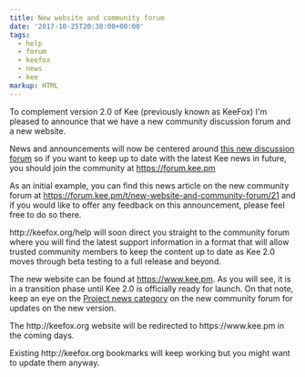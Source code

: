 ```yaml
---
title: New website and community forum
date: '2017-10-25T20:30:00+00:00'
tags:
  - help
  - forum
  - keefox
  - news
  - kee
markup: HTML
---
```

<p>To complement version 2.0 of Kee (previously known as KeeFox) I'm pleased to announce that we have a new community discussion forum and a new website.</p>

<p>News and announcements will now be centered around <a href="https://forum.kee.pm">this new discussion forum</a> so if you want to keep up to date with the latest Kee news in future, you should join the community at <a href="https://forum.kee.pm">https://forum.kee.pm</a></p>

<p>As an initial example, you can find this news article on the new community forum at <a href="https://forum.kee.pm/t/new-website-and-community-forum/21">https://forum.kee.pm/t/new-website-and-community-forum/21</a> and if you would like to offer any feedback on this announcement, please feel free to do so there.</p>

<p>http://keefox.org/help will soon direct you straight to the community forum where you will find the latest support information in a format that will allow trusted community members to keep the content up to date as Kee 2.0 moves through beta testing to a full release and beyond.</p>

<p>The new website can be found at <a href="https://www.kee.pm">https://www.kee.pm</a>. As you will see, it is in a transition phase until Kee 2.0 is officially ready for launch. On that note, keep an eye on the <a href="https://forum.kee.pm/c/project-news">Project news category</a> on the new community forum for updates on the new version.</p>

<p>The http://keefox.org website will be redirected to https://www.kee.pm in the coming days.</p>

<p>Existing http://keefox.org bookmarks will keep working but you might want to update them anyway.</p>
